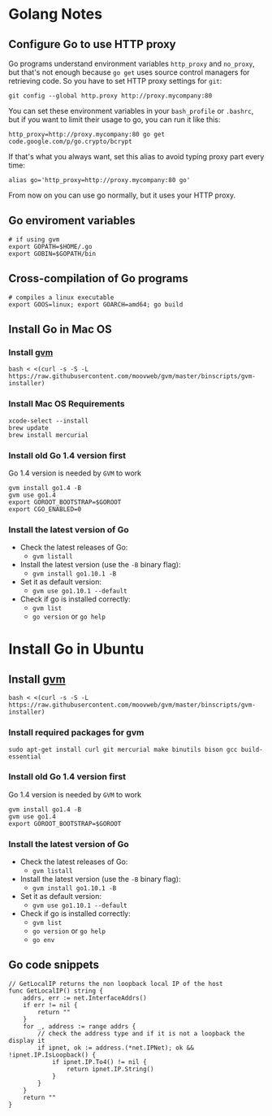 # Golang Notes

## Configure Go to use HTTP proxy 

Go programs understand environment variables `http_proxy` and `no_proxy`, but that's not enough because `go get` uses source control managers for retrieving code. So you have to set HTTP proxy settings for `git`:

```
git config --global http.proxy http://proxy.mycompany:80
```

You can set these environment variables in your `bash_profile` or `.bashrc`, but if you want to limit their usage to go, you can run it like this:

```
http_proxy=http://proxy.mycompany:80 go get code.google.com/p/go.crypto/bcrypt
```

If that's what you always want, set this alias to avoid typing proxy part every time:

```
alias go='http_proxy=http://proxy.mycompany:80 go'
```

From now on you can use go normally, but it uses your HTTP proxy.

## Go enviroment variables

```
# if using gvm
export GOPATH=$HOME/.go
export GOBIN=$GOPATH/bin

```

## Cross-compilation of Go programs

```
# compiles a linux executable
export GOOS=linux; export GOARCH=amd64; go build
```

## Install Go in Mac OS

### Install [gvm](https://github.com/moovweb/gvm)

```
bash < <(curl -s -S -L https://raw.githubusercontent.com/moovweb/gvm/master/binscripts/gvm-installer)
``` 

### Install Mac OS Requirements

```
xcode-select --install
brew update
brew install mercurial
```

### Install old Go 1.4 version first

Go 1.4 version is needed by ```GVM``` to work

```
gvm install go1.4 -B
gvm use go1.4
export GOROOT_BOOTSTRAP=$GOROOT
export CGO_ENABLED=0
```

### Install the latest version of Go

- Check the latest releases of Go: 
  - `gvm listall`
- Install the latest version (use the `-B` binary flag):
  - `gvm install go1.10.1 -B`
- Set it as default version:
  - `gvm use go1.10.1 --default`
- Check if go is installed correctly:
  - `gvm list`
  - `go version` or `go help`


# Install Go in Ubuntu

## Install [gvm](https://github.com/moovweb/gvm)

```
bash < <(curl -s -S -L https://raw.githubusercontent.com/moovweb/gvm/master/binscripts/gvm-installer)
``` 

### Install required packages for gvm

```
sudo apt-get install curl git mercurial make binutils bison gcc build-essential
```

### Install old Go 1.4 version first

Go 1.4 version is needed by ```GVM``` to work

```
gvm install go1.4 -B
gvm use go1.4
export GOROOT_BOOTSTRAP=$GOROOT
```

### Install the latest version of Go

- Check the latest releases of Go: 
  - `gvm listall`
- Install the latest version (use the `-B` binary flag):
  - `gvm install go1.10.1 -B`
- Set it as default version:
  - `gvm use go1.10.1 --default`
- Check if go is installed correctly:
  - `gvm list`
  - `go version` or `go help`
  - `go env`
  


## Go code snippets

```
// GetLocalIP returns the non loopback local IP of the host
func GetLocalIP() string {
    addrs, err := net.InterfaceAddrs()
    if err != nil {
        return ""
    }
    for _, address := range addrs {
        // check the address type and if it is not a loopback the display it
        if ipnet, ok := address.(*net.IPNet); ok && !ipnet.IP.IsLoopback() {
            if ipnet.IP.To4() != nil {
                return ipnet.IP.String()
            }
        }
    }
    return ""
}
```
